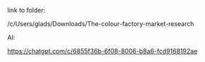 
link to folder:

/c/Users/glads/Downloads/The-colour-factory-market-research


AI:

https://chatgpt.com/c/6855f36b-6f08-8006-b8a6-fcd9168192ae

